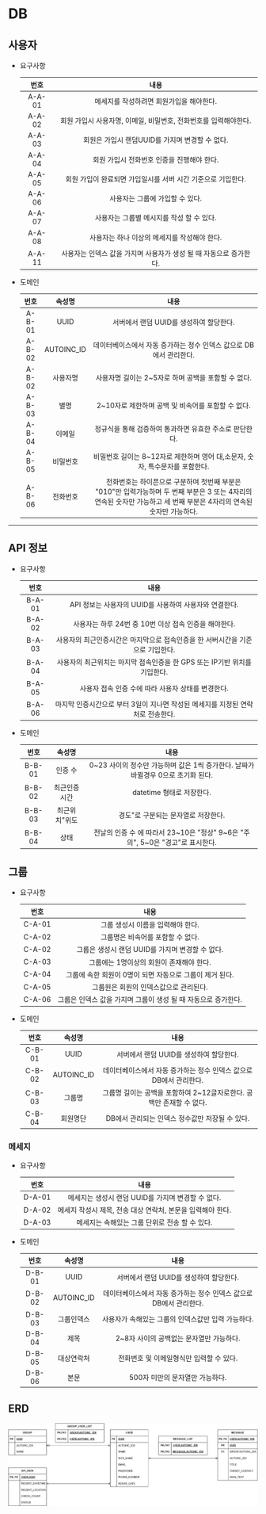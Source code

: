 # DB

## 사용자  

+ 요구사항

    |번호|내용|
    |:---:|:---:|
    |A-A-01|메세지를 작성하려면 회원가입을 해야한다.
    |A-A-02|회원 가입시 사용자명, 이메일, 비밀번호, 전화번호를 입력해야한다.
    |A-A-03|회원은 가입시 랜덤UUID를 가지며 변경할 수 없다.
    |A-A-04|회원 가입시 전화번호 인증을 진행해야 한다.
    |A-A-05|회원 가입이 완료되면 가입일시를 서버 시간 기준으로 기입한다.
    |A-A-06|사용자는 그룹에 가입할 수 있다.
    |A-A-07|사용자는 그룹별 메시지를 작성 할 수 있다.
    |A-A-08|사용자는 하나 이상의 메세지를 작성해야 한다.
    |A-A-11|사용자는 인덱스 값을 가지며 사용자가 생성 될 때 자동으로 증가한다.

+ 도메인

    |번호|속성명|내용|
    |:---:|:---:|:---:|
    |A-B-01|UUID|서버에서 랜덤 UUID를 생성하여 할당한다.
    |A-B-02|AUTOINC_ID|데이터베이스에서 자동 증가하는 정수 인덱스 값으로 DB에서 관리한다.
    |A-B-02|사용자명|사용자명 길이는 2~5자로 하며 공백을 포함할 수 없다.
    |A-B-03|별명|2~10자로 제한하며 공백 및 비속어를 포함할 수 없다.
    |A-B-04|이메일|정규식을 통해 검증하여 통과하면 유효한 주소로 판단한다.
    |A-B-05|비밀번호|비밀번호 길이는 8~12자로 제한하며 영어 대,소문자, 숫자, 특수문자를 포함한다.
    |A-B-06|전화번호|전화번호는 하이픈으로 구분하며 첫번째 부분은 "010"만 입력가능하며 두 번째 부분은 3     또는 4자리의 연속된 숫자만 가능하고 세 번째 부분은 4자리의 연속된 숫자만 가능하다.

-------------

## API 정보

+ 요구사항

    |번호|내용|
    |:---:|:---:|
    |B-A-01|API 정보는 사용자의 UUID를 사용하여 사용자와 연결한다.
    |B-A-02|사용자는 하루 24번 중 10번 이상 접속 인증을 해야한다.
    |B-A-03|사용자의 최근인증시간은 마지막으로 접속인증을 한 서버시간을 기준으로 기입한다.
    |B-A-04|사용자의 최근위치는 마지막 접속인증을 한 GPS 또는 IP기반 위치를 기입한다.
    |B-A-05|사용자 접속 인증 수에 따라 사용자 상태를 변경한다.
    |B-A-06|마지막 인증시간으로 부터 3일이 지나면 작성된 메세지를 지정된 연락처로 전송한다.

+ 도메인

    |번호|속성명|내용|
    |:---:|:---:|:---:|
    |B-B-01|인증 수|0~23 사이의 정수만 가능하며 값은 1씩 증가한다. 날짜가 바뀔경우 0으로 초기화 된다.
    |B-B-02|최근인증시간|datetime 형태로 저장한다.
    |B-B-03|최근위치"위도|경도"로 구분되는 문자열로 저장한다.
    |B-B-04|상태|전날의 인증 수 에 따라서 23~10은 "정상" 9~6은 "주의", 5~0은 "경고"로 표시한다.

## 그룹

+ 요구사항

    |번호|내용|
    |:---:|:---:|
    |C-A-01|그룹 생성시 이름을 입력해야 한다.
    |C-A-02|그룹명은 비속어를 포함할 수 없다.
    |C-A-02|그룹은 생성시 랜덤 UUID를 가지며 변경할 수 없다.
    |C-A-03|그룹에는 1명이상의 회원이 존재해야 한다.
    |C-A-04|그룹에 속한 회원이 0명이 되면 자동으로 그룹이 제거 된다.
    |C-A-05|그룹원은 회원의 인덱스값으로 관리된다.
    |C-A-06|그룹은 인덱스 값을 가지며 그룹이 생성 될 때 자동으로 증가한다.

+ 도메인

    |번호|속성명|내용|
    |:---:|:---:|:---:|
    |C-B-01|UUID|서버에서 랜덤 UUID를 생성하여 할당한다.
    |C-B-02|AUTOINC_ID|데이터베이스에서 자동 증가하는 정수 인덱스 값으로 DB에서 관리한다.
    |C-B-03|그룹명|그룹명 길이는 공백을 포함하여 2~12글자로한다. 공백만 존재할 수 없다.
    |C-B-04|회원명단|DB에서 관리되는 인덱스 정수값만 저장될 수 있다.

### 메세지

+ 요구사항

    |번호|내용|
    |:---:|:---:|
    |D-A-01|메세지는 생성시 랜덤 UUID를 가지며 변경할 수 없다.
    |D-A-02|메세지 작성시 제목, 전송 대상 연락처, 본문을 입력해야 한다.
    |D-A-03|메세지는 속해있는 그룹 단위로 전송 할 수 있다.

+ 도메인

    |번호|속성명|내용|
    |:---:|:---:|:---:|
    |D-B-01|UUID|서버에서 랜덤 UUID를 생성하여 할당한다.
    |D-B-02|AUTOINC_ID|데이터베이스에서 자동 증가하는 정수 인덱스 값으로 DB에서 관리한다.
    |D-B-03|그룹인덱스|사용자가 속해있는 그룹의 인덱스값만 입력 가능하다.
    |D-B-04|제목|2~8자 사이의 공백없는 문자열만 가능하다.
    |D-B-05|대상연락처|전화번호 및 이메일형식만 입력할 수 있다.
    |D-B-06|본문|500자 미만의 문자열만 가능하다.

## ERD

![ERD 이미지](ERD.png)